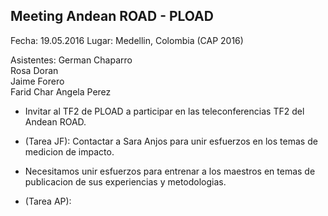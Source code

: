 ## Meeting Andean ROAD - PLOAD

Fecha: 19.05.2016
Lugar: Medellin, Colombia (CAP 2016)

Asistentes: 
German Chaparro  
Rosa Doran  
Jaime Forero  
Farid Char 
Angela Perez

* Invitar al TF2 de PLOAD a participar en las
  teleconferencias TF2 del Andean ROAD. 

* (Tarea JF): Contactar a Sara Anjos para unir esfuerzos en los temas
  de medicion de impacto. 

* Necesitamos unir esfuerzos para entrenar a los maestros en temas de
  publicacion de sus experiencias y metodologias.

* (Tarea AP): 
